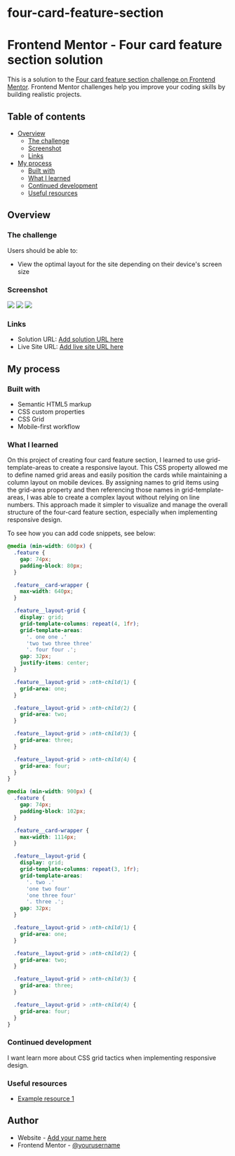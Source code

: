 # four-card-feature-section

# Frontend Mentor - Four card feature section solution

This is a solution to the [Four card feature section challenge on Frontend Mentor](https://www.frontendmentor.io/challenges/four-card-feature-section-weK1eFYK). Frontend Mentor challenges help you improve your coding skills by building realistic projects.

## Table of contents

- [Overview](#overview)
  - [The challenge](#the-challenge)
  - [Screenshot](#screenshot)
  - [Links](#links)
- [My process](#my-process)
  - [Built with](#built-with)
  - [What I learned](#what-i-learned)
  - [Continued development](#continued-development)
  - [Useful resources](#useful-resources)

## Overview

### The challenge

Users should be able to:

- View the optimal layout for the site depending on their device's screen size

### Screenshot

![](./img/mobile-design.png)
![](./img/tablet-design.png)
![](./img/desktop-design.png)

### Links

- Solution URL: [Add solution URL here](https://www.frontendmentor.io/solutions/responsive-four-card-feature-section-using-css-grid-D24OO501w3)
- Live Site URL: [Add live site URL here](https://ornate-profiterole-ba9607.netlify.app/)

## My process

### Built with

- Semantic HTML5 markup
- CSS custom properties
- CSS Grid
- Mobile-first workflow

### What I learned

On this project of creating four card feature section, I learned to use grid-template-areas to create a responsive layout. This CSS property allowed me to define named grid areas and easily position the cards while maintaining a column layout on mobile devices. By assigning names to grid items using the grid-area property and then referencing those names in grid-template-areas, I was able to create a complex layout without relying on line numbers. This approach made it simpler to visualize and manage the overall structure of the four-card feature section, especially when implementing responsive design.

To see how you can add code snippets, see below:

```css tablet design
@media (min-width: 600px) {
  .feature {
    gap: 74px;
    padding-block: 80px;
  }

  .feature__card-wrapper {
    max-width: 640px;
  }

  .feature__layout-grid {
    display: grid;
    grid-template-columns: repeat(4, 1fr);
    grid-template-areas:
      '. one one .'
      'two two three three'
      '. four four .';
    gap: 32px;
    justify-items: center;
  }

  .feature__layout-grid > :nth-child(1) {
    grid-area: one;
  }

  .feature__layout-grid > :nth-child(2) {
    grid-area: two;
  }

  .feature__layout-grid > :nth-child(3) {
    grid-area: three;
  }

  .feature__layout-grid > :nth-child(4) {
    grid-area: four;
  }
}
```

```css desktop
@media (min-width: 900px) {
  .feature {
    gap: 74px;
    padding-block: 102px;
  }

  .feature__card-wrapper {
    max-width: 1114px;
  }

  .feature__layout-grid {
    display: grid;
    grid-template-columns: repeat(3, 1fr);
    grid-template-areas:
      '. two .'
      'one two four'
      'one three four'
      '. three .';
    gap: 32px;
  }

  .feature__layout-grid > :nth-child(1) {
    grid-area: one;
  }

  .feature__layout-grid > :nth-child(2) {
    grid-area: two;
  }

  .feature__layout-grid > :nth-child(3) {
    grid-area: three;
  }

  .feature__layout-grid > :nth-child(4) {
    grid-area: four;
  }
}
```

### Continued development

I want learn more about CSS grid tactics when implementing responsive design.

### Useful resources

- [Example resource 1](https://developer.mozilla.org/en-US/docs/Web/CSS/grid-template-areas)

## Author

- Website - [Add your name here](https://www.your-site.com)
- Frontend Mentor - [@yourusername](https://www.frontendmentor.io/profile/Coder-Liz)
